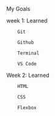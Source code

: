 My Goals 

week 1: Learned
        
        Git

        Github
        
        Terminal
        
        VS Code
        
Week 2: Learned

        HTML

        CSS 
        
        Flexbox
